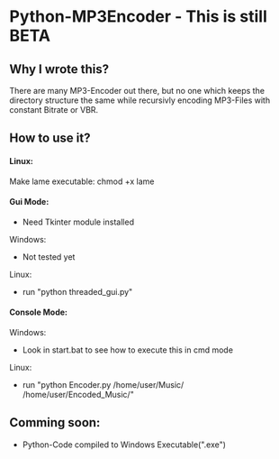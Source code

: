 Python-MP3Encoder - This is still BETA
====================

Why I wrote this?
-----------------

There are many MP3-Encoder out there, but no one which keeps the directory structure the same
while recursivly encoding MP3-Files with constant Bitrate or VBR.

How to use it?
----------------
#### Linux:
Make lame executable: chmod +x lame

#### Gui Mode:

* Need Tkinter module installed

Windows:
* Not tested yet

Linux:
* run "python threaded_gui.py"

#### Console Mode:

Windows:
* Look in start.bat to see how to execute this in cmd mode

Linux:
* run "python Encoder.py /home/user/Music/ /home/user/Encoded_Music/"

Comming soon:
-----------------
* Python-Code compiled to Windows Executable(".exe")
